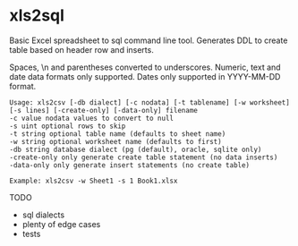 # xls2sql

Basic Excel spreadsheet to sql command line tool.  Generates DDL to create table based on header row and inserts.  

Spaces, \n and parentheses converted to underscores.
Numeric, text and date data formats only supported. 
Dates only supported in YYYY-MM-DD format.

```
Usage: xls2csv [-db dialect] [-c nodata] [-t tablename] [-w worksheet] [-s lines] [-create-only] [-data-only] filename
-c value nodata values to convert to null
-s uint optional rows to skip
-t string optional table name (defaults to sheet name)
-w string optional worksheet name (defaults to first)
-db string database dialect (pg (default), oracle, sqlite only)
-create-only only generate create table statement (no data inserts)
-data-only only generate insert statements (no create table)

Example: xls2csv -w Sheet1 -s 1 Book1.xlsx
```

TODO
- sql dialects
- plenty of edge cases
- tests